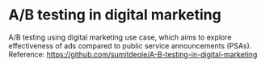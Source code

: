 # A/B testing in digital marketing
A/B testing using digital marketing use case, which aims to explore effectiveness of ads compared to public service announcements (PSAs).
Reference: https://github.com/sumitdeole/A-B-testing-in-digital-marketing
